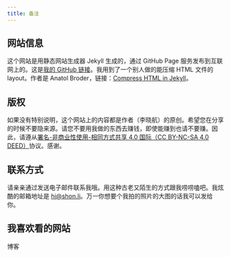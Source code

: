 ```yaml
---
title: 备注
---
```

## 网站信息

这个网站是用静态网站生成器 Jekyll 生成的，通过 GitHub Page 服务发布到互联网上的。这是[我的 GitHub 链接](https://github.com/shon-li/shon-li.github.io/)。我用到了一个别人做的能压缩 HTML 文件的 layout。作者是 Anatol Broder，链接：[Compress HTML in Jekyll](https://jch.penibelst.de/)。

## 版权

如果没有特别说明，这个网站上的内容都是作者（李晓航）的原创。希望您在分享的时候不要隐来源。请您不要用我做的东西去赚钱，即使能赚到也请不要赚。因此，请遵从[署名-非商业性使用-相同方式共享 4.0 国际（CC BY-NC-SA 4.0 DEED）](https://creativecommons.org/licenses/by-nc-sa/4.0/deed.zh)协议。感谢。

## 联系方式

请亲亲通过发送电子邮件联系我哦。用这种古老又陌生的方式跟我唠唠嗑吧。我炫酷的邮箱地址是 hi@shon.li。万一你想要个我拍的照片的大图的话我可以发给你。

## 我喜欢看的网站

博客

